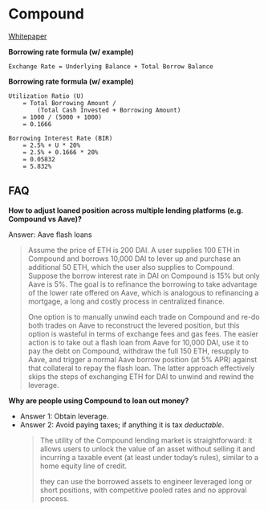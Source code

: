# Compound

[Whitepaper](https://compound.finance/documents/Compound.Whitepaper.pdf)

**Borrowing rate formula (w/ example)**

```
Exchange Rate = Underlying Balance + Total Borrow Balance
```

**Borrowing rate formula (w/ example)**

```
Utilization Ratio (U)
	= Total Borrowing Amount /
		(Total Cash Invested + Borrowing Amount)
	= 1000 / (5000 + 1000)
	= 0.1666

Borrowing Interest Rate (BIR)
	= 2.5% + U * 20%
	= 2.5% + 0.1666 * 20%
	= 0.05832
	= 5.832%
```

## FAQ

**How to adjust loaned position across multiple lending platforms (e.g. Compound vs Aave)?**

Answer: Aave flash loans

>Assume the price of ETH is 200 DAI. A user supplies 100 ETH in Compound and borrows 10,000 DAI to lever up and purchase an additional 50 ETH, which the user also supplies to Compound. Suppose the borrow interest rate in DAI on Compound is 15% but only Aave is 5%. The goal is to refinance the borrowing to take advantage of the lower rate offered on Aave, which is analogous to refinancing a mortgage, a long and costly process in centralized finance.
>
>One option is to manually unwind each trade on Compound and re-do both trades on Aave to reconstruct the levered position, but this option is wasteful in terms of exchange fees and gas fees. The easier action is to take out a flash loan from Aave for 10,000 DAI, use it to pay the debt on Compound, withdraw the full 150 ETH, resupply to Aave, and trigger a normal Aave borrow position (at 5% APR) against that collateral to repay the flash loan. The latter approach effectively skips the steps of exchanging ETH for DAI to unwind and rewind the leverage.

**Why are people using Compound to loan out money?**

* Answer 1: Obtain leverage.
* Answer 2: Avoid paying taxes; if anything it is tax _deductable_.
  >The utility of the Compound lending market is straightforward: it allows users to unlock the value of an asset without selling it and incurring a taxable event (at least under today’s rules), similar to a home equity line of credit.
  >
  >they can use the borrowed assets to engineer leveraged long or short positions, with competitive pooled rates and no approval process.
